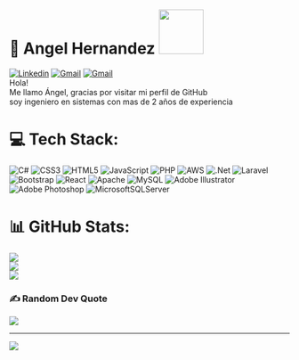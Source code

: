 # 👾 Angel Hernandez <img width="80px" src="https://angelhernandez.work/assets/imgs/logo.png">

[![Linkedin](https://img.shields.io/badge/-LinkedIn-blue?style=flat&logo=Linkedin&logoColor=white)](https://github.com/Sr-Hernandez)
[![Gmail](https://img.shields.io/badge/-Gmail-c14438?style=flat&logo=Gmail&logoColor=white)](mailto:angelurquijo10@gmail.com)
[![Gmail](https://angelhernandez.work/assets/imgs/logo.png)](mailto:angelurquijo10@gmail.com)
<br>
Hola! <br>Me llamo Ángel, gracias por visitar mi perfil de GitHub  <br>
soy ingeniero en sistemas con mas de 2 años de experiencia 


# 💻 Tech Stack:
![C#](https://img.shields.io/badge/c%23-%23239120.svg?style=flat&logo=c-sharp&logoColor=white) ![CSS3](https://img.shields.io/badge/css3-%231572B6.svg?style=flat&logo=css3&logoColor=white) ![HTML5](https://img.shields.io/badge/html5-%23E34F26.svg?style=flat&logo=html5&logoColor=white) ![JavaScript](https://img.shields.io/badge/javascript-%23323330.svg?style=flat&logo=javascript&logoColor=%23F7DF1E) ![PHP](https://img.shields.io/badge/php-%23777BB4.svg?style=flat&logo=php&logoColor=white) ![AWS](https://img.shields.io/badge/AWS-%23FF9900.svg?style=flat&logo=amazon-aws&logoColor=white) ![.Net](https://img.shields.io/badge/.NET-5C2D91?style=flat&logo=.net&logoColor=white) ![Laravel](https://img.shields.io/badge/laravel-%23FF2D20.svg?style=flat&logo=laravel&logoColor=white) ![Bootstrap](https://img.shields.io/badge/bootstrap-%23563D7C.svg?style=flat&logo=bootstrap&logoColor=white) ![React](https://img.shields.io/badge/react-%2320232a.svg?style=flat&logo=react&logoColor=%2361DAFB) ![Apache](https://img.shields.io/badge/apache-%23D42029.svg?style=flat&logo=apache&logoColor=white) ![MySQL](https://img.shields.io/badge/mysql-%2300f.svg?style=flat&logo=mysql&logoColor=white) ![Adobe Illustrator](https://img.shields.io/badge/adobeillustrator-%23FF9A00.svg?style=flat&logo=adobeillustrator&logoColor=white) ![Adobe Photoshop](https://img.shields.io/badge/adobephotoshop-%2331A8FF.svg?style=flat&logo=adobephotoshop&logoColor=white) ![MicrosoftSQLServer](https://img.shields.io/badge/Microsoft%20SQL%20Sever-CC2927?style=flat&logo=microsoft%20sql%20server&logoColor=white)
# 📊 GitHub Stats:
![](https://github-readme-stats.vercel.app/api?username=Sr-Hernandez&theme=blueberry&hide_border=false&include_all_commits=false&count_private=false)<br/>
![](https://github-readme-streak-stats.herokuapp.com/?user=Sr-Hernandez&theme=blueberry&hide_border=false)<br/>
![](https://github-readme-stats.vercel.app/api/top-langs/?username=Sr-Hernandez&theme=blueberry&hide_border=false&include_all_commits=false&count_private=false&layout=compact)

### ✍️ Random Dev Quote
![](https://quotes-github-readme.vercel.app/api?type=horizontal&theme=radical)

---
[![](https://visitcount.itsvg.in/api?id=Sr-Hernandez&icon=0&color=8)](https://visitcount.itsvg.in)

<!-- Proudly created with GPRM ( https://gprm.itsvg.in ) -->